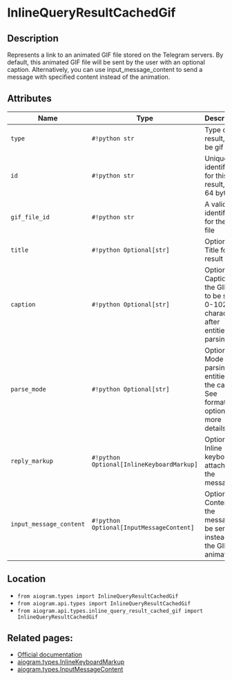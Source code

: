 # InlineQueryResultCachedGif

## Description

Represents a link to an animated GIF file stored on the Telegram servers. By default, this animated GIF file will be sent by the user with an optional caption. Alternatively, you can use input_message_content to send a message with specified content instead of the animation.


## Attributes

| Name | Type | Description |
| - | - | - |
| `type` | `#!python str` | Type of the result, must be gif |
| `id` | `#!python str` | Unique identifier for this result, 1-64 bytes |
| `gif_file_id` | `#!python str` | A valid file identifier for the GIF file |
| `title` | `#!python Optional[str]` | Optional. Title for the result |
| `caption` | `#!python Optional[str]` | Optional. Caption of the GIF file to be sent, 0-1024 characters after entities parsing |
| `parse_mode` | `#!python Optional[str]` | Optional. Mode for parsing entities in the caption. See formatting options for more details. |
| `reply_markup` | `#!python Optional[InlineKeyboardMarkup]` | Optional. Inline keyboard attached to the message |
| `input_message_content` | `#!python Optional[InputMessageContent]` | Optional. Content of the message to be sent instead of the GIF animation |



## Location

- `from aiogram.types import InlineQueryResultCachedGif`
- `from aiogram.api.types import InlineQueryResultCachedGif`
- `from aiogram.api.types.inline_query_result_cached_gif import InlineQueryResultCachedGif`

## Related pages:

- [Official documentation](https://core.telegram.org/bots/api#inlinequeryresultcachedgif)
- [aiogram.types.InlineKeyboardMarkup](../types/inline_keyboard_markup.md)
- [aiogram.types.InputMessageContent](../types/input_message_content.md)
